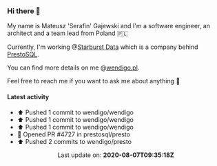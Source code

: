### Hi there 👋

My name is Mateusz 'Serafin' Gajewski and I'm a software engineer, an architect and a team lead from Poland 🇵🇱

Currently, I'm working @[Starburst Data](https://github.com/starburstdata) which is a company behind [PrestoSQL](http://github.com/prestosql/presto).

You can find more details on me @[wendigo.pl](https://wendigo.pl).

Feel free to reach me if you want to ask me about anything 🙂

#### Latest activity

* ⬆️ Pushed 1 commit to wendigo/wendigo
* ⬆️ Pushed 1 commit to wendigo/wendigo
* ⬆️ Pushed 1 commit to wendigo/wendigo
* 💪 Opened PR #4727 in prestosql/presto
* ⬆️ Pushed 2 commits to wendigo/presto

<p align="center">
  Last update on:
  <b>2020-08-07T09:35:18Z</b>
</p>
